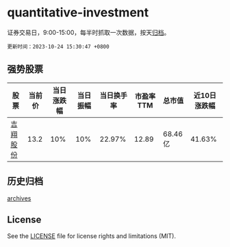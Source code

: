 # quantitative-investment

证券交易日，9:00-15:00，每半时抓取一次数据，按天[归档](archives)。

`更新时间：2023-10-24 15:30:47 +0800`

## 强势股票

|股票|当前价|当日涨跌幅|当日振幅|当日换手率|市盈率TTM|总市值|近10日涨跌幅|
|----|----|----|----|----|----|----|----|
|[吉翔股份](https://xueqiu.com/S/SH603399)|13.2|10%|10%|22.97%|12.89|68.46亿|41.63%|

## 历史归档

[archives](archives)

## License

See the [LICENSE](LICENSE) file for license rights and limitations (MIT).